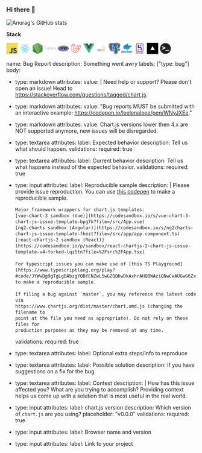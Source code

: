 ### Hi there 👋

![Anurag's GitHub stats](https://github-readme-stats.vercel.app/api?username=axel77g&count_private=true&theme=github_dark&show_icons=true)

**Stack**  

<code><img height="30" src="https://raw.githubusercontent.com/github/explore/80688e429a7d4ef2fca1e82350fe8e3517d3494d/topics/javascript/javascript.png"></code>
<code><img height="30" src="https://raw.githubusercontent.com/github/explore/80688e429a7d4ef2fca1e82350fe8e3517d3494d/topics/react/react.png"></code>
<code><img height="30" src="https://raw.githubusercontent.com/github/explore/80688e429a7d4ef2fca1e82350fe8e3517d3494d/topics/nodejs/nodejs.png"></code>
<code><img height="30" src="https://raw.githubusercontent.com/github/explore/80688e429a7d4ef2fca1e82350fe8e3517d3494d/topics/express/express.png"></code>
<code><img height="30" src="https://raw.githubusercontent.com/github/explore/80688e429a7d4ef2fca1e82350fe8e3517d3494d/topics/php/php.png"></code>
<code><img height="30" src="https://raw.githubusercontent.com/github/explore/56a826d05cf762b2b50ecbe7d492a839b04f3fbf/topics/laravel/laravel.png"></code>
<code><img height="30" src="https://raw.githubusercontent.com/github/explore/80688e429a7d4ef2fca1e82350fe8e3517d3494d/topics/vue/vue.png"></code>
<code><img height="30" src="https://raw.githubusercontent.com/github/explore/80688e429a7d4ef2fca1e82350fe8e3517d3494d/topics/mysql/mysql.png"></code>
<code><img height="30" src="https://raw.githubusercontent.com/github/explore/80688e429a7d4ef2fca1e82350fe8e3517d3494d/topics/postgresql/postgresql.png"></code>
<code><img height="30" src="https://raw.githubusercontent.com/github/explore/80688e429a7d4ef2fca1e82350fe8e3517d3494d/topics/docker/docker.png"></code>
<code><img height="30" src="https://raw.githubusercontent.com/github/explore/cb661bc288627f05a5ac4187b00495fd8048c9fa/topics/heroku/heroku.png"></code>
<code><img height="30" src="https://raw.githubusercontent.com/github/explore/3c66f1237835e0b877190fbea528d0ebece7bccf/topics/vercel/vercel.png"></code>
<code><img height="30" src="https://raw.githubusercontent.com/github/explore/80688e429a7d4ef2fca1e82350fe8e3517d3494d/topics/terminal/terminal.png"></code>

name: Bug Report
description: Something went awry
labels: ["type: bug"]
body:
  - type: markdown
    attributes:
      value: |
        Need help or support?
        Please don't open an issue! Head to https://stackoverflow.com/questions/tagged/chart.js.
  
  - type: markdown
    attributes:
      value: "Bug reports MUST be submitted with an interactive example: https://codepen.io/leelenaleee/pen/WNyJXEe."

  - type: markdown
    attributes:
      value: Chart.js versions lower then 4.x are NOT supported anymore, new issues will be disregarded.

  - type: textarea
    attributes:
      label: Expected behavior
      description: Tell us what should happen.
    validations:
      required: true

  - type: textarea
    attributes:
      label: Current behavior
      description: Tell us what happens instead of the expected behavior.
    validations:
      required: true

  - type: input
    attributes:
      label: Reproducible sample
      description: |
        Please provide issue reproduction.
        You can use [this codepen](https://codepen.io/leelenaleee/pen/WNyJXEe) to make a reproducible sample.

        Major framework wrappers for chart.js templates:
        [vue-chart-3 sandbox (Vue)](https://codesandbox.io/s/vue-chart-3-chart-js-issue-template-bpg7k?file=/src/App.vue)
        [ng2-charts sandbox (Angular)](https://codesandbox.io/s/ng2charts-chart-js-issue-template-fhezt?file=/src/app/app.component.ts)
        [react-chartjs-2 sandbox (React)](https://codesandbox.io/p/sandbox/react-chartjs-2-chart-js-issue-template-v4-forked-lqz5tn?file=%2Fsrc%2FApp.tsx)

        For typescript issues you can make use of [this TS Playground](https://www.typescriptlang.org/play?#code/JYWwDg9gTgLgBAbzgYQBYENZwL5wGZQQhwDkAxhrAHQBWAziQNwCwAUGwG6ZxkwAecALxwAJhDIBXEAFMAdjCoBzaTACiAG2kz5AIQCeASREAKAEQg9aTDFMBKOOjpwAEgBUAsgBlk6WVzoaWnIwLKxcUHAWVljCstIA7iiUMMa8fAA0iGxwOXAwemDSAFyk6sBxJOnZuSLoMOglCNW5ueroAEbS6nQlANqmAErSIqaZpjrqEtKjcKYAml3qEPEzpgDiUNJyqwAKElBgmqsA8lC+yqYAulWsLS219XQqPXC9Tbd3n22d6iUkAMRwCB4OAANQgMGkDBun0+DwarwAjAAmTKIgCcmQAzJkAKyZVFwLHXZp3bCXUnYGG5CBgGDACCyF7vT50MjoTTM0ktPiNbl3fk5KmCuB6PkfWFwEXYfkyiU4NjYWyMIA) to make a reproducible sample.

        If filing a bug against `master`, you may reference the latest code via
        https://www.chartjs.org/dist/master/chart.umd.js (changing the filename to
        point at the file you need as appropriate). Do not rely on these files for
        production purposes as they may be removed at any time.
    validations:
      required: true
  
  - type: textarea
    attributes:
      label: Optional extra steps/info to reproduce

  - type: textarea
    attributes:
      label: Possible solution
      description: If you have suggestions on a fix for the bug.

  - type: textarea
    attributes:
      label: Context
      description: |
        How has this issue affected you? What are you trying to accomplish?
        Providing context helps us come up with a solution that is most useful in the real world.

  - type: input
    attributes:
      label: chart.js version
      description: Which version of `chart.js` are you using?
      placeholder: "v0.0.0"
    validations:
      required: true

  - type: input
    attributes:
      label: Browser name and version

  - type: input
    attributes:
      label: Link to your project
